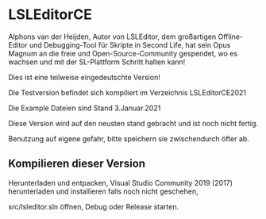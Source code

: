 # LSLEditorCE
Alphons van der Heijden, Autor von LSLEditor, dem großartigen Offline-Editor und Debugging-Tool für Skripte in Second Life, 
hat sein Opus Magnum an die freie und Open-Source-Community gespendet, wo es wachsen und mit der SL-Plattform Schritt halten kann!

Dies ist eine teilweise eingedeutschte Version!

Die Testversion befindet sich kompiliert im Verzeichnis LSLEditorCE2021

Die Example Dateien sind Stand 3.Januar.2021

Diese Version wird auf den neusten stand gebracht und ist noch nicht fertig.

Benutzung auf eigene gefahr, bitte speichern sie zwischendurch öfter ab.


## Kompilieren dieser Version
Herunterladen und entpacken, Visual Studio Community 2019 (2017) herunterladen und installieren falls noch nicht geschehen, 

src/lsleditor.sln öffnen, Debug oder Release starten.
